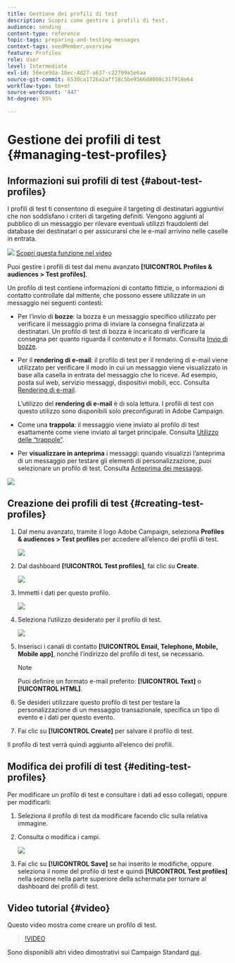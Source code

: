 ```yaml
---
title: Gestione dei profili di test
description: Scopri come gestire i profili di test.
audience: sending
content-type: reference
topic-tags: preparing-and-testing-messages
context-tags: seedMember,overview
feature: Profiles
role: User
level: Intermediate
exl-id: 56ece9da-18ec-4d27-a637-c22709a5e6aa
source-git-commit: 6530ca1726a2aff18c5be9566d8008c317918e64
workflow-type: tm+mt
source-wordcount: '447'
ht-degree: 95%

---
```


# Gestione dei profili di test {#managing-test-profiles}

## Informazioni sui profili di test {#about-test-profiles}

I profili di test ti consentono di eseguire il targeting di destinatari aggiuntivi che non soddisfano i criteri di targeting definiti. Vengono aggiunti al pubblico di un messaggio per rilevare eventuali utilizzi fraudolenti del database dei destinatari o per assicurarsi che le e-mail arrivino nelle caselle in entrata.

![](assets/do-not-localize/how-to-video.png) [Scopri questa funzione nel video](#video)

Puoi gestire i profili di test dal menu avanzato **[!UICONTROL Profiles & audiences > Test profiles]**.

Un profilo di test contiene informazioni di contatto fittizie, o informazioni di contatto controllate dal mittente, che possono essere utilizzate in un messaggio nei seguenti contesti:

* Per l’invio di **bozze**: la bozza è un messaggio specifico utilizzato per verificare il messaggio prima di inviare la consegna finalizzata ai destinatari. Un profilo di test di bozza è incaricato di verificare la consegna per quanto riguarda il contenuto e il formato. Consulta [Invio di bozze](../../sending/using/sending-proofs.md).
* Per il **rendering di e-mail**: il profilo di test per il rendering di e-mail viene utilizzato per verificare il modo in cui un messaggio viene visualizzato in base alla casella in entrata del messaggio che lo riceve. Ad esempio, posta sul web, servizio messaggi, dispositivi mobili, ecc. Consulta [Rendering di e-mail](../../sending/using/email-rendering.md).

   L’utilizzo del **rendering di e-mail** è di sola lettura. I profili di test con questo utilizzo sono disponibili solo preconfigurati in Adobe Campaign.

* Come una **trappola**: il messaggio viene inviato al profilo di test esattamente come viene inviato al target principale. Consulta [Utilizzo delle “trappole”](../../sending/using/using-traps.md).
* Per **visualizzare in anteprima** i messaggi: quando visualizzi l’anteprima di un messaggio per testare gli elementi di personalizzazione, puoi selezionare un profilo di test. Consulta [Anteprima dei messaggi](/help/sending/using/previewing-messages.md).

![](assets/test_profile.png)

## Creazione dei profili di test {#creating-test-profiles}

1. Dal menu avanzato, tramite il logo Adobe Campaign, seleziona **Profiles &amp; audiences > Test profiles** per accedere all’elenco dei profili di test.

   ![](assets/test_profile_creation_1.png)

1. Dal dashboard **[!UICONTROL Test profiles]**, fai clic su **Create**.

   ![](assets/test_profile_creation_2.png)

1. Immetti i dati per questo profilo.

   ![](assets/test_profile_creation_3.png)

1. Seleziona l’utilizzo desiderato per il profilo di test.

   ![](assets/test_profile_creation_4.png)

1. Inserisci i canali di contatto **[!UICONTROL Email, Telephone, Mobile, Mobile app]**, nonché l’indirizzo del profilo di test, se necessario.

   >[!NOTE]
   >
   >Puoi definire un formato e-mail preferito: **[!UICONTROL Text]** o **[!UICONTROL HTML]**.

1. Se desideri utilizzare questo profilo di test per testare la personalizzazione di un messaggio transazionale, specifica un tipo di evento e i dati per questo evento.
1. Fai clic su **[!UICONTROL Create]** per salvare il profilo di test.

Il profilo di test verrà quindi aggiunto all’elenco dei profili.

## Modifica dei profili di test {#editing-test-profiles}

Per modificare un profilo di test e consultare i dati ad esso collegati, oppure per modificarli:

1. Seleziona il profilo di test da modificare facendo clic sulla relativa immagine.
1. Consulta o modifica i campi.

   ![](assets/test_profile_edit.png)

1. Fai clic su **[!UICONTROL Save]** se hai inserito le modifiche, oppure seleziona il nome del profilo di test e quindi **[!UICONTROL Test profiles]** nella sezione nella parte superiore della schermata per tornare al dashboard dei profili di test.

## Video tutorial {#video}

Questo video mostra come creare un profilo di test.

>[!VIDEO](https://video.tv.adobe.com/v/24094?quality=12)

Sono disponibili altri video dimostrativi sui Campaign Standard [qui](https://experienceleague.adobe.com/docs/campaign-standard-learn/tutorials/overview.html?lang=it).
